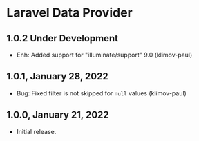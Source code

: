 Laravel Data Provider
=====================

1.0.2 Under Development
-----------------------

- Enh: Added support for "illuminate/support" 9.0 (klimov-paul)


1.0.1, January 28, 2022
-----------------------

- Bug: Fixed filter is not skipped for `null` values (klimov-paul)


1.0.0, January 21, 2022
-----------------------

- Initial release.
